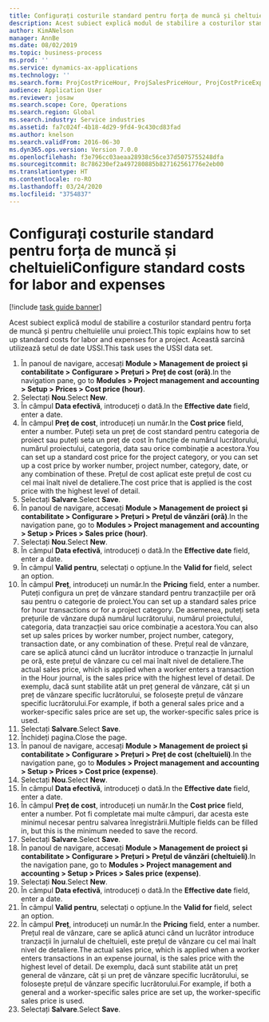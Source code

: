 ```yaml
---
title: Configurați costurile standard pentru forța de muncă și cheltuieli
description: Acest subiect explică modul de stabilire a costurilor standard pentru forța de muncă și pentru cheltuielile unui proiect.
author: KimANelson
manager: AnnBe
ms.date: 08/02/2019
ms.topic: business-process
ms.prod: ''
ms.service: dynamics-ax-applications
ms.technology: ''
ms.search.form: ProjCostPriceHour, ProjSalesPriceHour, ProjCostPriceExpense, ProjSalesPriceCost
audience: Application User
ms.reviewer: josaw
ms.search.scope: Core, Operations
ms.search.region: Global
ms.search.industry: Service industries
ms.assetid: fa7c024f-4b18-4d29-9fd4-9c430cd83fad
ms.author: knelson
ms.search.validFrom: 2016-06-30
ms.dyn365.ops.version: Version 7.0.0
ms.openlocfilehash: f3e796cc03aeaa28938c56ce37d5075755248dfa
ms.sourcegitcommit: 8c786230ef2a497280885b827162561776e2eb00
ms.translationtype: HT
ms.contentlocale: ro-RO
ms.lasthandoff: 03/24/2020
ms.locfileid: "3754837"
---
```

# <a name="configure-standard-costs-for-labor-and-expenses"></a><span data-ttu-id="20a2c-103">Configurați costurile standard pentru forța de muncă și cheltuieli</span><span class="sxs-lookup"><span data-stu-id="20a2c-103">Configure standard costs for labor and expenses</span></span>

[!include [task guide banner](../../includes/task-guide-banner.md)]

<span data-ttu-id="20a2c-104">Acest subiect explică modul de stabilire a costurilor standard pentru forța de muncă și pentru cheltuielile unui proiect.</span><span class="sxs-lookup"><span data-stu-id="20a2c-104">This topic explains how to set up standard costs for labor and expenses for a project.</span></span> <span data-ttu-id="20a2c-105">Această sarcină utilizează setul de date USSI.</span><span class="sxs-lookup"><span data-stu-id="20a2c-105">This task uses the USSI data set.</span></span>

1. <span data-ttu-id="20a2c-106">În panoul de navigare, accesați **Module > Management de proiect și contabilitate > Configurare > Prețuri > Preț de cost (oră)**.</span><span class="sxs-lookup"><span data-stu-id="20a2c-106">In the navigation pane, go to **Modules > Project management and accounting > Setup > Prices > Cost price (hour)**.</span></span>
2. <span data-ttu-id="20a2c-107">Selectați **Nou**.</span><span class="sxs-lookup"><span data-stu-id="20a2c-107">Select **New**.</span></span>
3. <span data-ttu-id="20a2c-108">În câmpul **Data efectivă**, introduceți o dată.</span><span class="sxs-lookup"><span data-stu-id="20a2c-108">In the **Effective date** field, enter a date.</span></span>
4. <span data-ttu-id="20a2c-109">În câmpul **Preț de cost**, introduceți un număr.</span><span class="sxs-lookup"><span data-stu-id="20a2c-109">In the **Cost price** field, enter a number.</span></span> <span data-ttu-id="20a2c-110">Puteți seta un preț de cost standard pentru categoria de proiect sau puteți seta un preț de cost în funcție de numărul lucrătorului, numărul proiectului, categoria, data sau orice combinație a acestora.</span><span class="sxs-lookup"><span data-stu-id="20a2c-110">You can set up a standard cost price for the project category, or you can set up a cost price by worker number, project number, category, date, or any combination of these.</span></span> <span data-ttu-id="20a2c-111">Prețul de cost aplicat este prețul de cost cu cel mai înalt nivel de detaliere.</span><span class="sxs-lookup"><span data-stu-id="20a2c-111">The cost price that is applied is the cost price with the highest level of detail.</span></span>  
5. <span data-ttu-id="20a2c-112">Selectați **Salvare**.</span><span class="sxs-lookup"><span data-stu-id="20a2c-112">Select **Save**.</span></span>
6. <span data-ttu-id="20a2c-113">În panoul de navigare, accesați **Module > Management de proiect și contabilitate > Configurare > Prețuri > Prețul de vânzări (oră)**.</span><span class="sxs-lookup"><span data-stu-id="20a2c-113">In the navigation pane, go to **Modules > Project management and accounting > Setup > Prices > Sales price (hour)**.</span></span>
7. <span data-ttu-id="20a2c-114">Selectați **Nou**.</span><span class="sxs-lookup"><span data-stu-id="20a2c-114">Select **New**.</span></span>
8. <span data-ttu-id="20a2c-115">În câmpul **Data efectivă**, introduceți o dată.</span><span class="sxs-lookup"><span data-stu-id="20a2c-115">In the **Effective date** field, enter a date.</span></span>
9. <span data-ttu-id="20a2c-116">În câmpul **Valid pentru**, selectați o opțiune.</span><span class="sxs-lookup"><span data-stu-id="20a2c-116">In the **Valid for** field, select an option.</span></span>
10. <span data-ttu-id="20a2c-117">În câmpul **Preț**, introduceți un număr.</span><span class="sxs-lookup"><span data-stu-id="20a2c-117">In the **Pricing** field, enter a number.</span></span> <span data-ttu-id="20a2c-118">Puteți configura un preț de vânzare standard pentru tranzacțiile per oră sau pentru o categorie de proiect.</span><span class="sxs-lookup"><span data-stu-id="20a2c-118">You can set up a standard sales price for hour transactions or for a project category.</span></span> <span data-ttu-id="20a2c-119">De asemenea, puteți seta prețurile de vânzare după numărul lucrătorului, numărul proiectului, categoria, data tranzacției sau orice combinație a acestora.</span><span class="sxs-lookup"><span data-stu-id="20a2c-119">You can also set up sales prices by worker number, project number, category, transaction date, or any combination of these.</span></span> <span data-ttu-id="20a2c-120">Prețul real de vânzare, care se aplică atunci când un lucrător introduce o tranzacție în jurnalul pe oră, este prețul de vânzare cu cel mai înalt nivel de detaliere.</span><span class="sxs-lookup"><span data-stu-id="20a2c-120">The actual sales price, which is applied when a worker enters a transaction in the Hour journal, is the sales price with the highest level of detail.</span></span> <span data-ttu-id="20a2c-121">De exemplu, dacă sunt stabilite atât un preț general de vânzare, cât și un preț de vânzare specific lucrătorului, se folosește prețul de vânzare specific lucrătorului.</span><span class="sxs-lookup"><span data-stu-id="20a2c-121">For example, if both a general sales price and a worker-specific sales price are set up, the worker-specific sales price is used.</span></span>  
11. <span data-ttu-id="20a2c-122">Selectați **Salvare**.</span><span class="sxs-lookup"><span data-stu-id="20a2c-122">Select **Save**.</span></span>
12. <span data-ttu-id="20a2c-123">Închideți pagina.</span><span class="sxs-lookup"><span data-stu-id="20a2c-123">Close the page.</span></span>
13. <span data-ttu-id="20a2c-124">În panoul de navigare, accesați **Module > Management de proiect și contabilitate > Configurare > Prețuri > Preț de cost (cheltuieli)**.</span><span class="sxs-lookup"><span data-stu-id="20a2c-124">In the navigation pane, go to **Modules > Project management and accounting > Setup > Prices > Cost price (expense)**.</span></span>
14. <span data-ttu-id="20a2c-125">Selectați **Nou**.</span><span class="sxs-lookup"><span data-stu-id="20a2c-125">Select **New**.</span></span>
15. <span data-ttu-id="20a2c-126">În câmpul **Data efectivă**, introduceți o dată.</span><span class="sxs-lookup"><span data-stu-id="20a2c-126">In the **Effective date** field, enter a date.</span></span>
16. <span data-ttu-id="20a2c-127">În câmpul **Preț de cost**, introduceți un număr.</span><span class="sxs-lookup"><span data-stu-id="20a2c-127">In the **Cost price** field, enter a number.</span></span> <span data-ttu-id="20a2c-128">Pot fi completate mai multe câmpuri, dar acesta este minimul necesar pentru salvarea înregistrării.</span><span class="sxs-lookup"><span data-stu-id="20a2c-128">Multiple fields can be filled in, but this is the minimum needed to save the record.</span></span>  
17. <span data-ttu-id="20a2c-129">Selectați **Salvare**.</span><span class="sxs-lookup"><span data-stu-id="20a2c-129">Select **Save**.</span></span>
18. <span data-ttu-id="20a2c-130">În panoul de navigare, accesați **Module > Management de proiect și contabilitate > Configurare > Prețuri > Prețul de vânzări (cheltuieli)**.</span><span class="sxs-lookup"><span data-stu-id="20a2c-130">In the navigation pane, go to **Modules > Project management and accounting > Setup > Prices > Sales price (expense)**.</span></span>
19. <span data-ttu-id="20a2c-131">Selectați **Nou**.</span><span class="sxs-lookup"><span data-stu-id="20a2c-131">Select **New**.</span></span>
20. <span data-ttu-id="20a2c-132">În câmpul **Data efectivă**, introduceți o dată.</span><span class="sxs-lookup"><span data-stu-id="20a2c-132">In the **Effective date** field, enter a date.</span></span>
21. <span data-ttu-id="20a2c-133">În câmpul **Valid pentru**, selectați o opțiune.</span><span class="sxs-lookup"><span data-stu-id="20a2c-133">In the **Valid for** field, select an option.</span></span>
22. <span data-ttu-id="20a2c-134">În câmpul **Preț**, introduceți un număr.</span><span class="sxs-lookup"><span data-stu-id="20a2c-134">In the **Pricing** field, enter a number.</span></span> <span data-ttu-id="20a2c-135">Prețul real de vânzare, care se aplică atunci când un lucrător introduce tranzacții în jurnalul de cheltuieli, este prețul de vânzare cu cel mai înalt nivel de detaliere.</span><span class="sxs-lookup"><span data-stu-id="20a2c-135">The actual sales price, which is applied when a worker enters transactions in an expense journal, is the sales price with the highest level of detail.</span></span> <span data-ttu-id="20a2c-136">De exemplu, dacă sunt stabilite atât un preț general de vânzare, cât și un preț de vânzare specific lucrătorului, se folosește prețul de vânzare specific lucrătorului.</span><span class="sxs-lookup"><span data-stu-id="20a2c-136">For example, if both a general and a worker-specific sales price are set up, the worker-specific sales price is used.</span></span>  
23. <span data-ttu-id="20a2c-137">Selectați **Salvare**.</span><span class="sxs-lookup"><span data-stu-id="20a2c-137">Select **Save**.</span></span>

